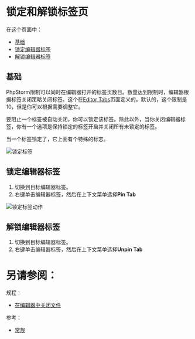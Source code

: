 # 锁定和解锁标签页


在这个页面中：

* [基础](#基础)
* [锁定编辑器标签](#锁定编辑器标签)
* [解锁编辑器标签](#解锁编辑器标签)


## <span id='基础'>基础</span>

PhpStorm限制可以同时在编辑器打开的标签页数目。数量达到限制时，编辑器根据标签关闭策略关闭标签。这个在[Editor Tabs](/参考/设置参数对话框/编辑器/常规/编辑器标签.md)页面定义的。默认的，这个限制是10，但是你可以根据需要调整它。

要阻止一个标签被自动关闭，你可以锁定该标签。除此以外，当你关闭编辑器标签，你有一个选项是保持锁定的标签开启并关闭所有未锁定的标签。

当一个标签锁定了，它上面有个特殊的标志。

![锁定标签](http://image.jellychen.cn/uploads/2016/11/pin1.png)


## <span id='锁定编辑器标签'>锁定编辑器标签</span>

1. 切换到目标编辑器标签。
2. 右键单击编辑器标签，然后在上下文菜单选择**Pin Tab**

![锁定标签动作](http://image.jellychen.cn/uploads/2016/11/pinTab.png)


## <span id='解锁编辑器标签'>解锁编辑器标签</span>

1. 切换到目标编辑器标签。
2. 右键单击编辑器标签，然后在上下文菜单选择**Unpin Tab**



# 另请参阅：

规程：

* [在编辑器中关闭文件](/如何使用/常规指南/PhpStorm编辑器/基础编辑规程/在编辑器中关闭文件.md)

参考：

* [常规](/参考/设置参数对话框/编辑器/常规/README.md)